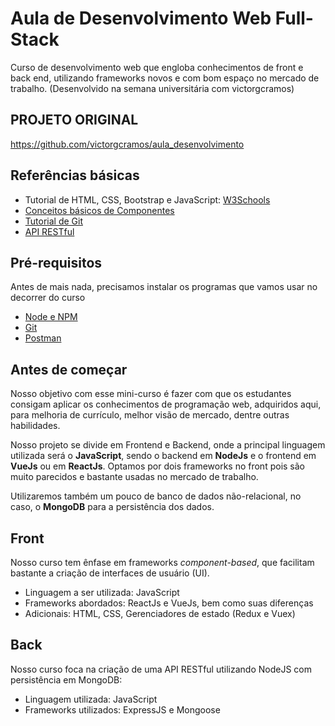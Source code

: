 # Aula de Desenvolvimento Web Full-Stack

Curso de desenvolvimento web que engloba conhecimentos de front e back end, utilizando frameworks novos e com bom espaço no mercado de trabalho. (Desenvolvido na semana universitária com victorgcramos)
## PROJETO ORIGINAL
https://github.com/victorgcramos/aula_desenvolvimento

## Referências básicas
- Tutorial de HTML, CSS, Bootstrap e JavaScript: [W3Schools](https://www.w3schools.com/default.asp)
- [Conceitos básicos de Componentes](https://derickbailey.com/2015/08/26/building-a-component-based-web-ui-with-modern-javascript-frameworks/)
- [Tutorial de Git](http://rogerdudler.github.io/git-guide/index.pt_BR.html)
- [API RESTful](https://becode.com.br/o-que-e-api-rest-e-restful/)

## Pré-requisitos
Antes de mais nada, precisamos instalar os programas que vamos usar no decorrer do curso
- [Node e NPM](https://nodejs.org/en/download/)
- [Git](https://git-scm.com/book/pt-br/v1/Primeiros-passos-Instalando-Git)
- [Postman](https://www.getpostman.com/)

## Antes de começar
Nosso objetivo com esse mini-curso é fazer com que os estudantes consigam aplicar os conhecimentos de programação web, adquiridos aqui, para melhoria de currículo, melhor visão de mercado, dentre outras habilidades.

Nosso projeto se divide em Frontend e Backend, onde a principal linguagem utilizada será o **JavaScript**, sendo o backend em **NodeJs** e o frontend em **VueJs** ou em **ReactJs**. Optamos por dois frameworks no front pois são muito parecidos e bastante usadas no mercado de trabalho.

Utilizaremos também um pouco de banco de dados não-relacional, no caso, o **MongoDB** para a persistência dos dados.

## Front
Nosso curso tem ênfase em frameworks *component-based*, que facilitam bastante a criação de interfaces de usuário (UI).

- Linguagem a ser utilizada: JavaScript
- Frameworks abordados: ReactJs e VueJs, bem como suas diferenças
- Adicionais: HTML, CSS, Gerenciadores de estado (Redux e Vuex)

## Back
Nosso curso foca na criação de uma API RESTful utilizando NodeJS com persistência em MongoDB:

- Linguagem utilizada: JavaScript
- Frameworks utilizados: ExpressJS e Mongoose
